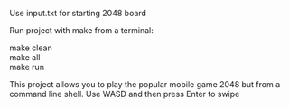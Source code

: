 Use input.txt for starting 2048 board

Run project with make from a terminal:

make clean  
make all  
make run  

This project allows you to play the popular mobile game 2048 but from a command line shell. 
Use WASD and then press Enter to swipe